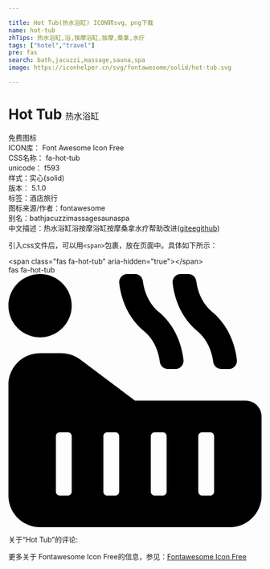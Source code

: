 ```yaml
---

title: Hot Tub(热水浴缸) ICON转svg、png下载
name: hot-tub
zhTips: 热水浴缸,浴,按摩浴缸,按摩,桑拿,水疗
tags: ["hotel","travel"]
pre: fas
search: bath,jacuzzi,massage,sauna,spa
image: https://iconhelper.cn/svg/fontawesome/solid/hot-tub.svg

---
```


# Hot Tub  <small style="font-size: 60%;font-weight: 100">热水浴缸</small>


<div class="detail-page">
<p>
<span><span class="badge-success badge">免费图标</span> </span>
<br/>
<span>
ICON库：
<span class="badge-secondary badge">Font Awesome Icon Free</span> 
</span>
<br/>
<span>
CSS名称：
<span class="badge-secondary badge">fa-hot-tub</span> 
</span>
<br/>
<span>
unicode：
<span class="badge-secondary badge">f593</span> 
<copy-btn content='f593' btn-title=""></copy-btn>
<copy-btn :content='String.fromCodePoint(parseInt("f593", 16))' btn-title="复制U"></copy-btn>
</span><br/><span>样式：<span class="badge-light badge">实心(solid)</span></span>
<br/>
<span>
版本：
<span class="badge-secondary badge">5.1.0</span> 
</span><br/><span>标签：<span class="badge-light badge"><router-link to="/tags/hotel.html">酒店</router-link></span><span class="badge-light badge"><router-link to="/tags/travel.html">旅行</router-link></span></span>
<br/>
<span>图标来源/作者：<span class="badge-light badge">fontawesome</span></span> 
<br/>
<span>别名：<span class="badge-light badge">bath</span><span class="badge-light badge">jacuzzi</span><span class="badge-light badge">massage</span><span class="badge-light badge">sauna</span><span class="badge-light badge">spa</span></span><br/><span class="zh-detail">中文描述：<span class="badge-primary badge">热水浴缸</span><span class="badge-primary badge">浴</span><span class="badge-primary badge">按摩浴缸</span><span class="badge-primary badge">按摩</span><span class="badge-primary badge">桑拿</span><span class="badge-primary badge">水疗</span><span class="help-link"><span>帮助改进</span>(<a href="https://gitee.com/liuwave/icon-helper/edit/master/json/fontawesome/solid/hot-tub.json" target="_blank" rel="noopener noreferrer">gitee</a><a href="https://github.com/liuwave/icon-helper/edit/master/json/fontawesome/solid/hot-tub.json" target="_blank" rel="noopener noreferrer">github</a></span>)</span><br/>
</p>
</div>
<div class="alert alert-dark">
  <i class="fas fa-hot-tub fa-xs"></i>
  <i class="fas fa-hot-tub fa-sm"></i>
  <i class="fas fa-hot-tub fa-lg"></i>
  <i class="fas fa-hot-tub fa-2x"></i>
  <i class="fas fa-hot-tub fa-3x"></i>
  <i class="fas fa-hot-tub fa-5x"></i>
  <i class="fas fa-hot-tub fa-7x"></i>
</div>
<div>
  <p>引入css文件后，可以用<code>&lt;span&gt;</code>包裹，放在页面中。具体如下所示：    
  </p>
  <div class="alert alert-primary" style="font-size: 14px">
    &lt;span class="fas fa-hot-tub" aria-hidden="true"&gt;&lt;/span&gt;
    <copy-btn content='<span class="fas fa-hot-tub" aria-hidden="true"></span>'></copy-btn>
  </div>
  <div class="alert alert-secondary">
    <i class="fas fa-hot-tub"
    style="font-size: 24px"
    aria-hidden="true"></i> fas fa-hot-tub
    <copy-btn content="fas fa-hot-tub" btn-title="复制图标名称"></copy-btn>
  </div>
</div>
<div id="svg" class="svg-wrap">
<svg xmlns="http://www.w3.org/2000/svg" viewBox="0 0 512 512"><path d="M414.21 177.65c1.02 8.21 7.75 14.35 15.75 14.35h16.12c9.51 0 17.08-8.57 16-18.35-4.34-39.11-22.4-74.53-50.13-97.16-17.37-14.17-28.82-36.75-31.98-62.15C378.96 6.14 372.22 0 364.23 0h-16.12c-9.51 0-17.09 8.57-16 18.35 4.34 39.11 22.4 74.53 50.13 97.16 17.36 14.17 28.82 36.75 31.97 62.14zm-108 0c1.02 8.21 7.75 14.35 15.75 14.35h16.12c9.51 0 17.08-8.57 16-18.35-4.34-39.11-22.4-74.53-50.13-97.16-17.37-14.17-28.82-36.75-31.98-62.15C270.96 6.14 264.22 0 256.23 0h-16.12c-9.51 0-17.09 8.57-16 18.35 4.34 39.11 22.4 74.53 50.13 97.16 17.36 14.17 28.82 36.75 31.97 62.14zM480 256H256l-110.93-83.2a63.99 63.99 0 0 0-38.4-12.8H64c-35.35 0-64 28.65-64 64v224c0 35.35 28.65 64 64 64h384c35.35 0 64-28.65 64-64V288c0-17.67-14.33-32-32-32zM128 440c0 4.42-3.58 8-8 8h-16c-4.42 0-8-3.58-8-8V328c0-4.42 3.58-8 8-8h16c4.42 0 8 3.58 8 8v112zm96 0c0 4.42-3.58 8-8 8h-16c-4.42 0-8-3.58-8-8V328c0-4.42 3.58-8 8-8h16c4.42 0 8 3.58 8 8v112zm96 0c0 4.42-3.58 8-8 8h-16c-4.42 0-8-3.58-8-8V328c0-4.42 3.58-8 8-8h16c4.42 0 8 3.58 8 8v112zm96 0c0 4.42-3.58 8-8 8h-16c-4.42 0-8-3.58-8-8V328c0-4.42 3.58-8 8-8h16c4.42 0 8 3.58 8 8v112zM64 128c35.35 0 64-28.65 64-64S99.35 0 64 0 0 28.65 0 64s28.65 64 64 64z"/></svg>
</div>
<detail full-name='fa-hot-tub'></detail>
<div>
<p>关于“Hot Tub”的评论:</p>
</div>
<Vssue title="关于“Hot Tub”的评论" ></Vssue>    
<div><p>更多关于  Fontawesome Icon Free的信息，参见：<a target="_blank" href="https://iconhelper.cn/fontawesome.html">Fontawesome Icon Free</a>
</p></div>

